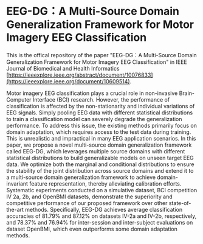 # EEG-DG：A Multi-Source Domain Generalization Framework for Motor Imagery EEG Classification

This is the offical repository of the paper "EEG-DG：A Multi-Source Domain Generalization Framework for Motor Imagery EEG Classification" in IEEE Journal of Biomedical and Health Informatics [https://ieeexplore.ieee.org/abstract/document/10076833](https://ieeexplore.ieee.org/document/10609514).

Motor imagery EEG classification plays a crucial role in non-invasive Brain-Computer Interface (BCI) research. However, the performance of classification is affected by the non-stationarity and individual variations of EEG signals. Simply pooling EEG data with different statistical distributions to train a classification model can severely degrade the generalization performance. To address this issue, the existing methods primarily focus on domain adaptation, which requires access to the test data during training. This is unrealistic and impractical in many EEG application scenarios. In this paper, we propose a novel multi-source domain generalization framework called EEG-DG, which leverages multiple source domains with different statistical distributions to build generalizable models on unseen target EEG data. We optimize both the marginal and conditional distributions to ensure the stability of the joint distribution across source domains and extend it to a multi-source domain generalization framework to achieve domain-invariant feature representation, thereby alleviating calibration efforts. Systematic experiments conducted on a simulative dataset, BCI competition IV 2a, 2b, and OpenBMI datasets, demonstrate the superiority and competitive performance of our proposed framework over other state-of-the-art methods. Specifically, EEG-DG achieves average classification accuracies of 81.79% and 87.12% on datasets IV-2a and IV-2b, respectively, and 78.37% and 76.94% for inter-session and inter-subject evaluations on dataset OpenBMI, which even outperforms some domain adaptation methods.
